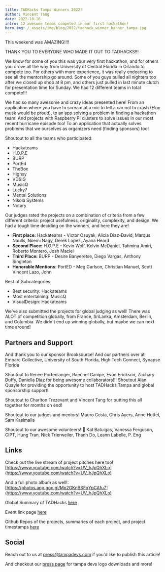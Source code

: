 ```yaml
---
title: TADHacks Tampa Winners 2022!
author: Vincent Tang
date: 2022-10-16
intro: 12 awesome teams competed in our first hackathon!
hero_img: /_assets/img/blog/2022/tadhack_winner_banner_tampa.jpg
---
```

This weekend was AMAZING!!!!

THANK YOU TO EVERYONE WHO MADE IT OUT TO TADHACKS!!!

We know for some of you this was your very first hackathon, and for others you drove all the way from University of Central Florida in Orlando to compete too. For others with more experience, it was really endearing to see all the mentorship go around. Some of you guys pulled all nighters too after we closed up shop at 8 pm, and others just pulled in last minute clutch for presentation time for Sunday. We had 12 different teams in total compete!!!

We had so many awesome and crazy ideas presented here! From an application where you have to scream at a mic to tell a car not to crash (Elon musk would be proud), to an app solving a problem in finding a hackathon team. And projects with Raspberry PI clusters to solve issues in our most recent hurricane episode too! To an application that actually solves problems that we ourselves as organizers need (finding sponsors) too!

Shoutout to all the teams who participated:

- Hackateams
- H.O.P.E
- BURP
- PortEd
- TheBox
- Highsy
- VDSIG
- MusicQ
- Lucky7
- Mental Solutions
- Nikola Systems
- Notary

Our judges rated the projects on a combination of criteria from a few different criteria: project usefulness, originality, complexity, and design. We had a tough time deciding on the winners, and here they are!

- **First place:** Hackateams - Victor Osuyak, Alicia Diaz-David, Marqus Naulls, Noemi Nagy, Derek Lopez, Ayana Heard
- **Second Place:** H.O.P.E - Kevin Wolf, Kelvin McDaniel, Tahmina Amiri, Roberto Montero, Josh Maciel
- **Third Place:** BURP - Desire Banyeretse, Diego Vargas, Anthony Singleton
- **Honorable Mentions:** PortED - Meg Carlson, Christian Manuel, Scott Vincent Lazo, John

Best of Subcategories:

- Best security: Hackateams
- Most entertaining: MusicQ
- VisualDesign: Hackateams

We've also submitted the projects for global judging as well! There was ALOT of competition globally, from France, SriLanka, Amsterdam, Berlin, and Columbia. We didn't end up winning globally, but maybe we can next time around!

## Partners and Support

And thank you to our sponsor Brooksource! And our partners over at Embarc Collective, University of South Florida, High Tech Connect, Synapse Florida

Shoutout to Renee Portenlanger, Raechel Canipe, Evan Erickson, Zachary Duffy, Daniella Diaz for being awesome collaborators!!!
Shoutout Alan Quayle for providing the opportunity to host TADHacks Tampa and global sponsorship support!

Shoutout to Charlton Trezevant and Vincent Tang for putting this all together for months on end!

Shoutout to our judges and mentors! Mauro Costa, Chris Ayers, Anne Huttel, Sam Kasimalla

Shoutout to our awesome volunteers! :memo: Kat Batuigas, Vanessa Ferguson, CIPT, Hung Tran, Nick Trierweiler, Thanh Do, Leann Labelle, P. Eng

## Links

Check out the live stream of project pitches here too!
[https://www.youtube.com/watch?v=UV_hJpQhXLo](https://www.youtube.com/watch?v=UV_hJpQhXLo)

And a full photo album as well!:
[https://photos.app.goo.gl/Mo2GKnBSFqYpCAfu7](https://www.youtube.com/watch?v=UV_hJpQhXLo)

Global Summary of TADHacks [here](https://blog.tadhack.com/2022/10/17/tadhack-global-2022-summary/)

Event link page [here](https://www.meetup.com/tampadevs/events/284553267/)

Github Repos of the projects, summaries of each project, and project timestamps [here](https://github.com/TampaDevs/tadhacks2022-projects)

## Social

Reach out to us at [press@tampadevs.com](mailto:press@tampadevs.com) if you'd like to publish this article!

And checkout our [press page](https://tampadevs.com/press) for tampa devs logo downloads and more!